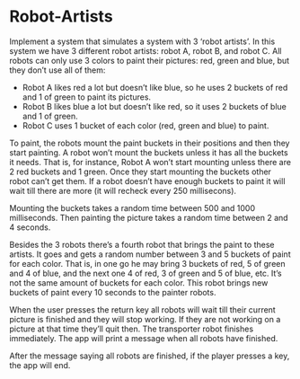 # Robot-Artists

Implement a system that simulates a system with 3 ‘robot artists’. In this system we have 3 different
robot artists: robot A, robot B, and robot C. All robots can only use 3 colors to paint their pictures: red,
green and blue, but they don’t use all of them:

- Robot A likes red a lot but doesn’t like blue, so he uses 2 buckets of red and 1 of green to paint
its pictures.
- Robot B likes blue a lot but doesn’t like red, so it uses 2 buckets of blue and 1 of green.
- Robot C uses 1 bucket of each color (red, green and blue) to paint.

To paint, the robots mount the paint buckets in their positions and then they start painting. A robot
won’t mount the buckets unless it has all the buckets it needs. That is, for instance, Robot A won’t start
mounting unless there are 2 red buckets and 1 green. Once they start mounting the buckets other robot
can’t get them. If a robot doesn’t have enough buckets to paint it will wait till there are more (it will recheck every 250 millisecons).

Mounting the buckets takes a random time between 500 and 1000 milliseconds. Then painting the
picture takes a random time between 2 and 4 seconds.

Besides the 3 robots there’s a fourth robot that brings the paint to these artists. It goes and gets a
random number between 3 and 5 buckets of paint for each color. That is, in one go he may bring 3
buckets of red, 5 of green and 4 of blue, and the next one 4 of red, 3 of green and 5 of blue, etc. It’s not
the same amount of buckets for each color. This robot brings new buckets of paint every 10 seconds to
the painter robots.

When the user presses the return key all robots will wait till their current picture is finished and they
will stop working. If they are not working on a picture at that time they’ll quit then. The transporter
robot finishes immediately. The app will print a message when all robots have finished.

After the message saying all robots are finished, if the player presses a key, the app will end. 
